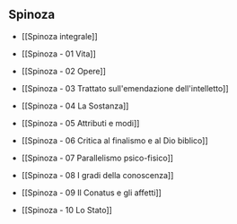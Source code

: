 ## Spinoza
- [[Spinoza integrale]]

- [[Spinoza - 01 Vita]]
- [[Spinoza - 02 Opere]]
- [[Spinoza - 03 Trattato sull'emendazione dell'intelletto]]
- [[Spinoza - 04 La Sostanza]]
- [[Spinoza - 05 Attributi e modi]]
- [[Spinoza - 06 Critica al finalismo e al Dio biblico]]
- [[Spinoza - 07 Parallelismo psico-fisico]]
- [[Spinoza - 08 I gradi della conoscenza]]
- [[Spinoza - 09 Il Conatus e gli affetti]]
- [[Spinoza - 10 Lo Stato]]